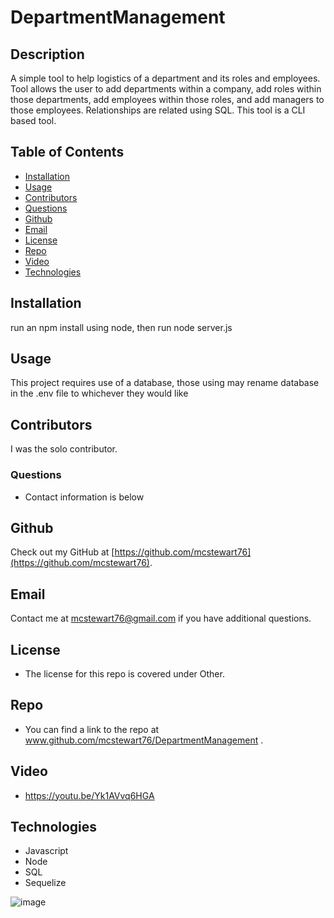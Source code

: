 # DepartmentManagement

## Description
A simple tool to help logistics of a department and its roles and employees. Tool allows the user to add departments within a company, add roles within those departments, add employees within those roles, and add managers to those employees. Relationships are related using SQL. This tool is a CLI based tool.  

## Table of Contents
* [Installation](#installation)
* [Usage](#usage)
* [Contributors](#contributors)
* [Questions](#questions)
* [Github](#github)
* [Email](#email)
* [License](#license)
* [Repo](#repo)
* [Video](#video)
* [Technologies](#technologies)

## Installation
run an npm install using node, then run node server.js 

## Usage
This project requires use of a database, those using may rename database in the .env file to whichever they would like 

## Contributors
I was the solo contributor. 

### Questions
* Contact information is below

## Github
Check out my GitHub at [https://github.com/mcstewart76](https://github.com/mcstewart76). 

## Email
Contact me at <a href="MAILTO:mcstewart76@gmail.com">mcstewart76@gmail.com</a> if you have additional questions. 

## License
* The license for this repo is covered under Other. 

## Repo
* You can find a link to the repo at www.github.com/mcstewart76/DepartmentManagement .

## Video
* https://youtu.be/Yk1AVvq6HGA

## Technologies
* Javascript
* Node
* SQL
* Sequelize

![image](https://user-images.githubusercontent.com/90533949/161198122-8d717142-d9aa-4f18-bbd8-423bad416e60.png)


